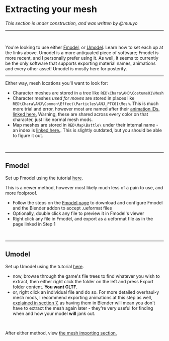 # Extracting your mesh
*This section is under construction, and was written by @muuyo*

<hr>
<br>

You're looking to use either [Fmodel](../tools/fmodel.md), 
or [Umodel](../tools/umodel.md).
Learn how to set each up at the links above.
Umodel is a more antiquated piece of software; Fmodel is more recent, and I personally prefer using it. As well, it seems to currently be the only software that supports exporting material names, animations and every other asset! Umodel is mostly here for posterity.

<hr>

Either way, mesh locations you'll want to look for:

- Character meshes are stored in a tree like `RED\Chara\ANJ\Costume01\Mesh`
- Character meshes *used for moves* are stored in places like `RED\Chara\ANJ\Common\Effect\Particles\ANJ_PTC01\Mesh`. This is much more trial and error, however most are named after their [animation IDs, linked here.](https://docs.google.com/spreadsheets/d/1qrsX0QnmltX6DumfoRX7a76uvRJNh4AfU3QFdtOkcYc/edit?usp=sharing) Warning, these are shared across every color on that character, just like normal mesh mods.
- Map meshes are stored in `RED\Map\Battle\` under their internal name - an index is [linked here.](https://docs.google.com/spreadsheets/d/1qrsX0QnmltX6DumfoRX7a76uvRJNh4AfU3QFdtOkcYc/edit?usp=sharing). This is slightly outdated, but you should be able to figure it out.


<br>
<hr>

## Fmodel
Set up Fmodel using the tutorial [here](../tools/fmodel.md).

This is a newer method, however most likely much less of a pain to use, and more foolproof.
- Follow the steps on the [Fmodel page](..//tools/fmodel.md) to download and configure Fmodel and the Blender addon to accept .ueformat files
- Optionally, double click any file to preview it in Fmodel's viewer
- Right click any file in Fmodel, and export as a ueformat file as in the page linked in Step 1
<br>
<hr>

## Umodel
Set up Umodel using the tutorial [here](../tools/umodel.md).
- now, browse through the game's file trees to find whatever you wish to extract, then either right click the folder on the left and press Export folder content. **You want GLTF.**
- or, right click an individual file and do so. For more detailed overhaul-y mesh mods, I recommend exporting animations at this step as well, [explained in section 7,](../modding-animation/animation-intro.md) as having them in Blender will mean you don't have to extract the mesh again later - they're very useful for finding when and how your model **will** jank out.

<br>


After either method, view [the mesh importing section.](mesh-importing.md)